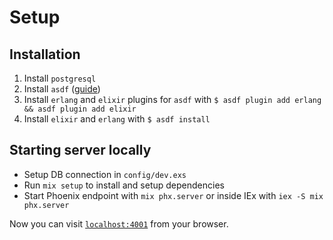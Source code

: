 # Setup

## Installation
1. Install `postgresql`
2. Install `asdf` ([guide](https://asdf-vm.com/guide/getting-started.html#_3-install-asdf))
3. Install `erlang` and `elixir` plugins for `asdf` with `$ asdf plugin add erlang && asdf plugin add elixir`
4. Install `elixir` and `erlang` with `$ asdf install` 

## Starting server locally
  * Setup DB connection in `config/dev.exs`
  * Run `mix setup` to install and setup dependencies
  * Start Phoenix endpoint with `mix phx.server` or inside IEx with `iex -S mix phx.server`

Now you can visit [`localhost:4001`](https://localhost:4001) from your browser.
